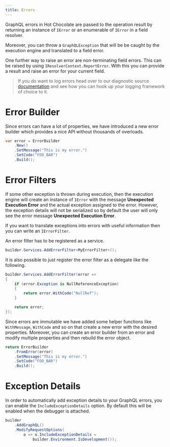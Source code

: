 ```yaml
---
title: Errors
---
```


GraphQL errors in Hot Chocolate are passed to the operation result by returning an instance of `IError` or an enumerable of `IError` in a field resolver.

Moreover, you can throw a `GraphQLException` that will be be caught by the execution engine and translated to a field error.

One further way to raise an error are non-terminating field errors. This can be raised by using `IResolverContext.ReportError`. With this you can provide a result and raise an error for your current field.

> If you do want to log errors head over to our diagnostic source [documentation](/docs/hotchocolate/v15/server/instrumentation) and see how you can hook up your logging framework of choice to it.

# Error Builder

Since errors can have a lot of properties, we have introduced a new error builder which provides a nice API without thousands of overloads.

```csharp
var error = ErrorBuilder
    .New()
    .SetMessage("This is my error.")
    .SetCode("FOO_BAR")
    .Build();
```

# Error Filters

If some other exception is thrown during execution, then the execution engine will create an instance of `IError` with the message **Unexpected Execution Error** and the actual exception assigned to the error. However, the exception details will not be serialized so by default the user will only see the error message **Unexpected Execution Error**.

If you want to translate exceptions into errors with useful information then you can write an `IErrorFilter`.

An error filter has to be registered as a service.

```csharp
builder.Services.AddErrorFilter<MyErrorFilter>();
```

It is also possible to just register the error filter as a delegate like the following.

```csharp
builder.Services.AddErrorFilter(error =>
{
    if (error.Exception is NullReferenceException)
    {
        return error.WithCode("NullRef");
    }

    return error;
});
```

Since errors are immutable we have added some helper functions like `WithMessage`, `WithCode` and so on that create a new error with the desired properties. Moreover, you can create an error builder from an error and modify multiple properties and then rebuild the error object.

```csharp
return ErrorBuilder
    .FromError(error)
    .SetMessage("This is my error.")
    .SetCode("FOO_BAR")
    .Build();
```

# Exception Details

In order to automatically add exception details to your GraphQL errors, you can enable the `IncludeExceptionDetails` option. By default this will be enabled when the debugger is attached.

```csharp
builder
    .AddGraphQL()
    .ModifyRequestOptions(
        o => o.IncludeExceptionDetails =
            builder.Environment.IsDevelopment());
```
